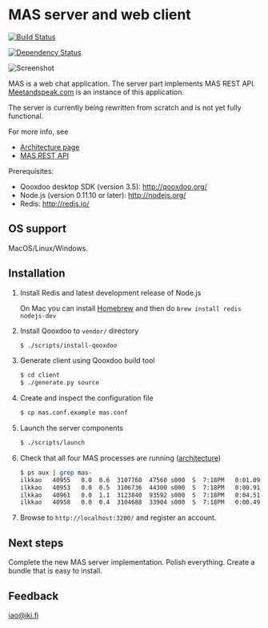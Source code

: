 MAS server and web client
=========================

[![Build Status](https://secure.travis-ci.org/ilkkao/mas.png)](http://travis-ci.org/ilkkao/mas)

[![Dependency Status](https://david-dm.org/ilkkao/mas.png)](http://david-dm.org/ilkkao/mas)

![Screenshot](http://i.imgur.com/McO0nas.png)

MAS is a web chat application. The server part implements MAS
REST API. [Meetandspeak.com][] is an instance of this application.

The server is currently being rewritten from scratch and is not yet
fully functional.

For more info, see

- [Architecture page](https://github.com/ilkkao/mas/wiki)
- [MAS REST API](https://github.com/ilkkao/mas/blob/master/doc/MAS-REST-API.md)

Prerequisites:

- Qooxdoo desktop SDK (version 3.5): http://qooxdoo.org/
- Node.js (version 0.11.10 or later): http://nodejs.org/
- Redis: http://redis.io/

OS support
----------

MacOS/Linux/Windows.

Installation
------------

1. Install Redis and latest development release of Node.js

   On Mac you can install [Homebrew](http://brew.sh/) and then do ```brew install redis nodejs-dev```

2. Install Qooxdoo to ```vendor/``` directory

   ```bash
   $ ./scripts/install-qooxdoo
   ```

3. Generate client using Qooxdoo build tool

   ```bash
   $ cd client
   $ ./generate.py source
   ```

4. Create and inspect the configuration file

   ```bash
   $ cp mas.conf.example mas.conf
   ```

5. Launch the server components

   ```bash
   $ ./scripts/launch
   ```

6. Check that all four MAS processes are running ([architecture](https://github.com/ilkkao/mas/wiki))

   ```bash
   $ ps aux | grep mas-
   ilkkao   40955   0.0  0.6  3107760  47560 s000  S  7:18PM   0:01.09 mas-irc
   ilkkao   40953   0.0  0.5  3106736  44300 s000  S  7:18PM   0:00.91 mas-irc-connman
   ilkkao   40961   0.0  1.1  3123840  93592 s000  S  7:18PM   0:04.51 mas-frontend
   ilkkao   40958   0.0  0.4  3104688  33904 s000  S  7:18PM   0:00.49 mas-loopback
   ```

7. Browse to ```http://localhost:3200/``` and register an account.

Next steps
----------

Complete the new MAS server implementation. Polish everything. Create
a bundle that is easy to install.

Feedback
--------

iao@iki.fi

[meetandspeak.com]: http://meetandspeak.com/
